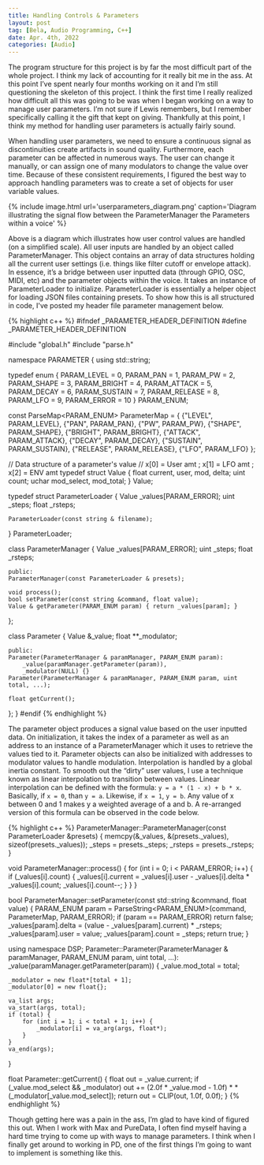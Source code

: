 ```yaml
---
title: Handling Controls & Parameters
layout: post
tag: [Bela, Audio Programming, C++]
date: Apr. 4th, 2022
categories: [Audio]
---
```


The program structure for this project is by far the most difficult part of the whole project. I think my lack of accounting for it really bit me in the ass. At this point I’ve spent nearly four months working on it and I’m still questioning the skeleton of this project. I think the first time I really realized how difficult all this was going to be was when I began working on a way to manage user parameters. I’m not sure if Lewis remembers, but I remember specifically calling it the gift that kept on giving. Thankfully at this point, I think my method for handling user parameters is actually fairly sound.

When handling user parameters, we need to ensure a continuous signal as discontinuities create artifacts in sound quality. Furthermore, each parameter can be affected in numerous ways. The user can change it manually, or can assign one of many modulators to change the value over time. Because of these consistent requirements, I figured the best way to approach handling parameters was to create a set of objects for user variable values.

{% include image.html url='userparameters_diagram.png' caption='Diagram illustrating the signal flow between the ParameterManager the Parameters within a voice' %}

Above is a diagram which illustrates how user control values are handled (on a simplified scale). All user inputs are handled by an object called ParameterManager. This object contains an array of data structures holding all the current user settings (i.e. things like filter cutoff or envelope attack). In essence, it’s a bridge between user inputted data (through GPIO, OSC, MIDI, etc) and the parameter objects within the voice. It takes an instance of ParameterLoader to initialize. ParameterLoader is essentially a helper object for loading JSON files containing presets. To show how this is all structured in code, I've posted my header file parameter management below.

{% highlight c++ %}
#ifndef _PARAMETER_HEADER_DEFINITION
#define _PARAMETER_HEADER_DEFINITION

#include "global.h"
#include "parse.h"

namespace PARAMETER {
using std::string;

typedef enum {
	PARAM_LEVEL = 0,
	PARAM_PAN = 1,
	PARAM_PW = 2,
	PARAM_SHAPE = 3,
	PARAM_BRIGHT = 4,
	PARAM_ATTACK = 5,
	PARAM_DECAY = 6,
	PARAM_SUSTAIN = 7,
	PARAM_RELEASE = 8,
	PARAM_LFO = 9,
	PARAM_ERROR = 10
} PARAM_ENUM;

const ParseMap<PARAM_ENUM> ParameterMap = {
	{"LEVEL", PARAM_LEVEL},
	{"PAN", PARAM_PAN},
	{"PW", PARAM_PW},
	{"SHAPE", PARAM_SHAPE},
	{"BRIGHT", PARAM_BRIGHT},
	{"ATTACK", PARAM_ATTACK},
	{"DECAY", PARAM_DECAY},
	{"SUSTAIN", PARAM_SUSTAIN},
	{"RELEASE", PARAM_RELEASE},
	{"LFO", PARAM_LFO}
};

// Data structure of a parameter's value
// x[0] = User amt ; x[1] = LFO amt ; x[2] = ENV amt
typedef struct Value {
	float current, user, mod, delta;
	uint count;
	uchar mod_select, mod_total;
} Value;

typedef struct ParameterLoader {
	Value _values[PARAM_ERROR];
	uint _steps;
	float _rsteps;

	ParameterLoader(const string & filename);
} ParameterLoader;

class ParameterManager {
	Value _values[PARAM_ERROR];
	uint _steps;
	float _rsteps;

	public:
	ParameterManager(const ParameterLoader & presets);

	void process();
	bool setParameter(const string &command, float value);
	Value & getParameter(PARAM_ENUM param) { return _values[param]; }
};

class Parameter {
	Value &_value;
	float **_modulator;

	public:
	Parameter(ParameterManager & paramManager, PARAM_ENUM param):
        _value(paramManager.getParameter(param)),
        _modulator(NULL) {}
	Parameter(ParameterManager & paramManager, PARAM_ENUM param, uint total, ...);

	float getCurrent();
};
}
#endif
{% endhighlight %}

The parameter object produces a signal value based on the user inputted data. On initialization, it takes the index of a parameter as well as an address to an instance of a ParameterManager which it uses to retrieve the values tied to it. Parameter objects can also be initialized with addresses to modulator values to handle modulation. Interpolation is handled by a global inertia constant. To smooth out the “dirty” user values, I use a technique known as linear interpolation to transition between values. Linear interpolation can be defined with the formula: ``y = a * (1 - x) + b * x``. Basically, if ``x = 0``, than `y = a`. Likewise, if `x = 1`, `y = b`. Any value of x between 0 and 1 makes y a weighted average of a and b. A re-arranged version of this formula can be observed in the code below.

{% highlight c++ %}
ParameterManager::ParameterManager(const ParameterLoader &presets) {
	memcpy(&_values, &(presets._values), sizeof(presets._values));
	_steps = presets._steps;
	_rsteps = presets._rsteps;
}

void ParameterManager::process() {
	for (int i = 0; i < PARAM_ERROR; i++) {
		if (_values[i].count) {
			_values[i].current = _values[i].user - _values[i].delta * _values[i].count;
			_values[i].count--;
		}
	}
}

bool ParameterManager::setParameter(const std::string &command, float value) {
	PARAM_ENUM param = ParseString<PARAM_ENUM>(command, ParameterMap, PARAM_ERROR);
	if (param == PARAM_ERROR) return false;
	_values[param].delta = (value - _values[param].current) * _rsteps;
	_values[param].user = value;
	_values[param].count = _steps;
	return true;
}

using namespace DSP;
Parameter::Parameter(ParameterManager & paramManager, PARAM_ENUM param, uint total, ...):
_value(paramManager.getParameter(param)) {
	_value.mod_total = total;

    _modulator = new float*[total + 1];
    _modulator[0] = new float{};

    va_list args;
    va_start(args, total);
    if (total) {
	    for (int i = 1; i < total + 1; i++) {
	    	_modulator[i] = va_arg(args, float*);
	    }
    }
    va_end(args);
}

float Parameter::getCurrent() {
	float out = _value.current;
	if (_value.mod_select && _modulator) out += (2.0f * _value.mod - 1.0f) * *(_modulator[_value.mod_select]);
	return out = CLIP(out, 1.0f, 0.0f);
}
{% endhighlight %}

Though getting here was a pain in the ass, I’m glad to have kind of figured this out. When I work with Max and PureData, I often find myself having a hard time trying to come up with ways to manage parameters. I think when I finally get around to working in PD, one of the first things I’m going to want to implement is something like this.
